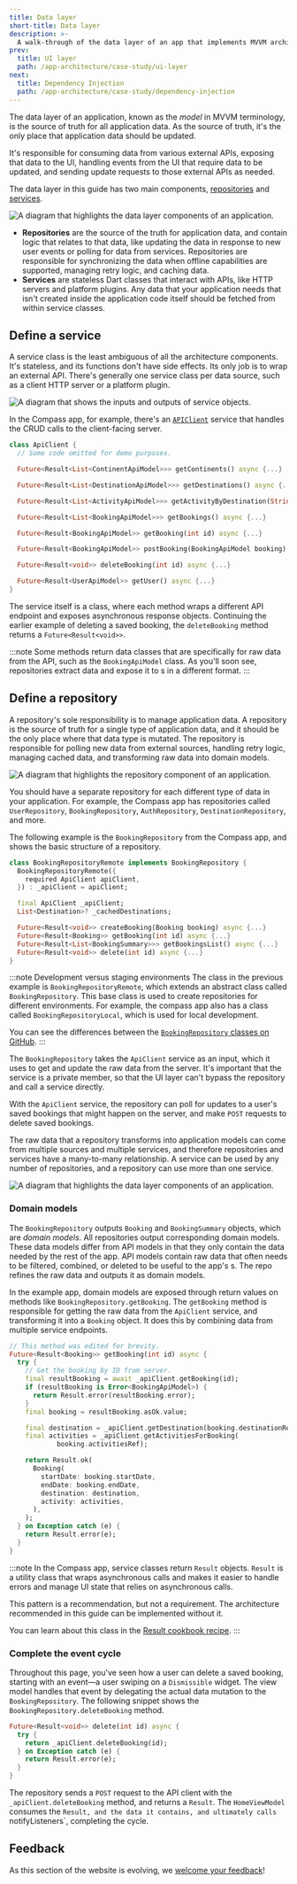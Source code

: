 ```yaml
---
title: Data layer
short-title: Data layer
description: >-
  A walk-through of the data layer of an app that implements MVVM architecture.
prev: 
  title: UI layer
  path: /app-architecture/case-study/ui-layer
next:
  title: Dependency Injection
  path: /app-architecture/case-study/dependency-injection
---
```



The data layer of an application, known as the *model* in MVVM terminology, 
is the source of truth for all application data. As the source of truth, 
it's the only place that application data should be updated.

It's responsible for consuming data from various external APIs, 
exposing that data to the UI, 
handling events from the UI that require data to be updated, 
and sending update requests to those external APIs as needed.

The data layer in this guide has two main components, 
[repositories][] and [services][].

![A diagram that highlights the data layer components of an application.](/assets/images/docs/app-architecture/guide/feature-architecture-simplified-Data-highlighted.png)

* **Repositories** are the source of the truth for application data, and contain
  logic that relates to that data, like updating the data in response to new
  user events or polling for data from services. Repositories are responsible
  for synchronizing the data when offline capabilities are supported, managing
  retry logic, and caching data.
* **Services** are stateless Dart classes that interact with APIs, like HTTP
  servers and platform plugins. Any data that your application needs that isn't
  created inside the application code itself should be fetched from within
  service classes.

## Define a service

A service class is the least ambiguous of all the architecture components. 
It's stateless, and its functions don't have side effects. 
Its only job is to wrap an external API. 
There's generally one service class per data source, 
such as a client HTTP server or a platform plugin.


![A diagram that shows the inputs and outputs of service objects.](/assets/images/docs/app-architecture/case-study/mvvm-case-study-services-architecture.png)

In the Compass app, for example, there's an [`APIClient`][] service that 
handles the CRUD calls to the client-facing server.

```dart title=api_client.dart
class ApiClient {
  // Some code omitted for demo purposes.

  Future<Result<List<ContinentApiModel>>> getContinents() async {...}

  Future<Result<List<DestinationApiModel>>> getDestinations() async {...}

  Future<Result<List<ActivityApiModel>>> getActivityByDestination(String ref) async {...}

  Future<Result<List<BookingApiModel>>> getBookings() async {...}

  Future<Result<BookingApiModel>> getBooking(int id) async {...}

  Future<Result<BookingApiModel>> postBooking(BookingApiModel booking) async {...}

  Future<Result<void>> deleteBooking(int id) async {...}

  Future<Result<UserApiModel>> getUser() async {...}
}
```

The service itself is a class, 
where each method wraps a different API endpoint and 
exposes asynchronous response objects. 
Continuing the earlier example of deleting a saved booking, 
the `deleteBooking` method returns a `Future<Result<void>>`.

:::note
Some methods return data classes that are 
specifically for raw data from the API, 
such as the `BookingApiModel` class. 
As you'll soon see, repositories extract data and 
expose it to s in a different format.
:::


## Define a repository

A repository's sole responsibility is to manage application data. 
A repository is the source of truth for a single type of application data, 
and it should be the only place where that data type is mutated. 
The repository is responsible for polling new data from external sources, 
handling retry logic, managing cached data, 
and transforming raw data into domain models.

![A diagram that highlights the repository component of an application.](/assets/images/docs/app-architecture/guide/feature-architecture-simplified-Repository-highlighted.png)

You should have a separate repository for each different type of 
data in your application. For example, 
the Compass app has repositories called `UserRepository`, 
`BookingRepository`, `AuthRepository`, `DestinationRepository`, and more.

The following example is the `BookingRepository` from the Compass app, 
and shows the basic structure of a repository.

```dart title=booking_repository_remote.dart
class BookingRepositoryRemote implements BookingRepository {
  BookingRepositoryRemote({
    required ApiClient apiClient,
  }) : _apiClient = apiClient;

  final ApiClient _apiClient;
  List<Destination>? _cachedDestinations;

  Future<Result<void>> createBooking(Booking booking) async {...}
  Future<Result<Booking>> getBooking(int id) async {...}
  Future<Result<List<BookingSummary>>> getBookingsList() async {...}
  Future<Result<void>> delete(int id) async {...}
}
```

:::note Development versus staging environments
The class in the previous example is `BookingRepositoryRemote`, 
which extends an abstract class called `BookingRepository`. 
This base class is used to create repositories for different environments. 
For example, the compass app also has a class called `BookingRepositoryLocal`, 
which is used for local development.

You can see the differences between the
[`BookingRepository` classes on GitHub][].
:::


The `BookingRepository` takes the `ApiClient` service as an input, 
which it uses to get and update the raw data from the server. 
It's important that the service is a private member, 
so that the UI layer can't bypass the repository and call a service directly.

With the `ApiClient` service, 
the repository can poll for updates to a user's saved bookings that 
might happen on the server, and make `POST` requests to delete saved bookings.

The raw data that a repository transforms into application models can come from
multiple sources and multiple services, 
and therefore repositories and services have a many-to-many relationship. 
A service can be used by any number of repositories, 
and a repository can use more than one service.

![A diagram that highlights the data layer components of an application.](/assets/images/docs/app-architecture/guide/feature-architecture-simplified-Data-highlighted.png)

### Domain models

The `BookingRepository` outputs `Booking` and `BookingSummary` objects, 
which are *domain models*. All repositories output corresponding domain models. 
These data models differ from API models in that they only contain the data 
needed by the rest of the app. 
API models contain raw data that often needs to be filtered, 
combined, or deleted to be useful to the app's s. 
The repo refines the raw data and outputs it as domain models.

In the example app, domain models are exposed through
return values on methods like `BookingRepository.getBooking`. 
The `getBooking` method is responsible for getting the raw data from 
the `ApiClient` service, and transforming it into a `Booking` object. 
It does this by combining data from multiple service endpoints.

```dart title=booking_repository_remote.dart highlightLines=14-21
// This method was edited for brevity.
Future<Result<Booking>> getBooking(int id) async {
  try {
    // Get the booking by ID from server.
    final resultBooking = await _apiClient.getBooking(id);
    if (resultBooking is Error<BookingApiModel>) {
      return Result.error(resultBooking.error);
    }
    final booking = resultBooking.asOk.value;

    final destination = _apiClient.getDestination(booking.destinationRef);
    final activities = _apiClient.getActivitiesForBooking(
            booking.activitiesRef);

    return Result.ok(
      Booking(
        startDate: booking.startDate,
        endDate: booking.endDate,
        destination: destination,
        activity: activities,
      ),
    );
  } on Exception catch (e) {
    return Result.error(e);
  }
}
```

:::note
In the Compass app, service classes return `Result` objects.
`Result` is a utility class that wraps asynchronous calls and
makes it easier to handle errors and manage UI state that relies
on asynchronous calls.

This pattern is a recommendation, but not a requirement.
The architecture recommended in this guide can be implemented without it.

You can learn about this class in the [Result cookbook recipe][].
:::

### Complete the event cycle

Throughout this page, you've seen how a user can delete a saved booking,
starting with an event—a user swiping on a `Dismissible` widget. 
The view model handles that event by delegating
the actual data mutation to the `BookingRepository`. 
The following snippet shows the `BookingRepository.deleteBooking` method.

```dart title=booking_repository_remote.dart
Future<Result<void>> delete(int id) async {
  try {
    return _apiClient.deleteBooking(id);
  } on Exception catch (e) {
    return Result.error(e);
  }
}
```

The repository sends a `POST` request to the API client with
the `_apiClient.deleteBooking` method, 
and returns a `Result`. The `HomeViewModel` consumes the `Result,
and the data it contains, and ultimately calls `notifyListeners`, 
completing the cycle.

[repositories]: /app-architecture/guide#repositories 
[services]:  /app-architecture/guide#services
[`APIClient`]: https://github.com/flutter/samples/blob/main/compass_app/app/lib/data/services/api/api_client.dart
[`sealed`]: {{site.dart-site}}/language/class-modifiers#sealed
[`BookingRepository` classes on GitHub]: https://github.com/flutter/samples/tree/main/compass_app/app/lib/data/repositories/booking
[Result cookbook recipe]: /cookbook/architecture

[//]: # (todo ewindmill@ - update Result link after #11444 lands)

## Feedback

As this section of the website is evolving,
we [welcome your feedback][]!

[welcome your feedback]: https://google.qualtrics.com/jfe/form/SV_4T0XuR9Ts29acw6?page="case-study/data-layer"
